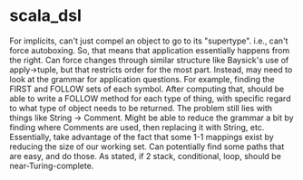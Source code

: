 scala_dsl
=========
For implicits, can't just compel an object to go to its "supertype". i.e., can't force
autoboxing. So, that means that application essentially happens from the right. Can
force changes through similar structure like Baysick's use of apply->tuple, but that
restricts order for the most part. Instead, may need to look at the grammar for application
questions. For example, finding the FIRST and FOLLOW sets of each symbol. After computing that,
should be able to write a FOLLOW method for each type of thing, with specific regard to
what type of object needs to be returned. The problem still lies with things like
String -> Comment. Might be able to reduce the grammar a bit by finding where
Comments are used, then replacing it with String, etc. Essentially,
take advantage of the fact that some 1-1 mappings exist by reducing the size of our
working set. Can potentially find some paths that are easy, and do those.
As stated, if 2 stack, conditional, loop, should be near-Turing-complete.